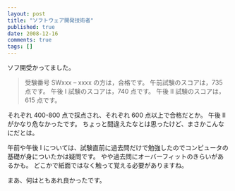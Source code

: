 ```yaml
---
layout: post
title: "ソフトウェア開発技術者"
published: true
date: 2008-12-16
comments: true
tags: []
---
```


ソフ開受かってました。

> 受験番号 SWxxx &#8211; xxxx の方は，合格です。
> 午前試験のスコアは，735 点です。
> 午後 I 試験のスコアは，740 点です。
> 午後 II 試験のスコアは，615 点です。

それぞれ 400-800 点で採点され、それぞれ 600 点以上で合格だとか。
午後 II がかなり危なかったです。
ちょっと間違えたなとは思ったけど、まさかこんなにだとは。

午前や午後 I については、試験直前に過去問だけで勉強したのでコンピュータの基礎が身についたかは疑問です。
やや過去問にオーバーフィットのきらいがあるかも。
どこかで紙面ではなく触って覚える必要がありますね。

まあ、何はともあれ良かったです。
